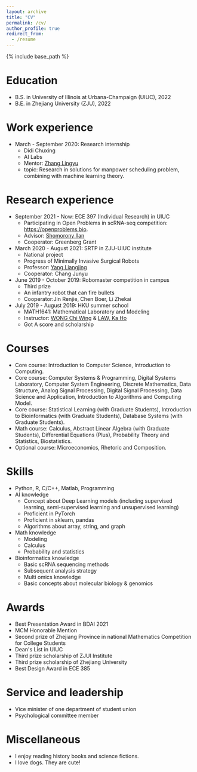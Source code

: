 ```yaml
---
layout: archive
title: "CV"
permalink: /cv/
author_profile: true
redirect_from:
  - /resume
---
```


{% include base_path %}

Education
======
* B.S. in University of Illinois at Urbana-Champaign (UIUC), 2022
* B.E. in Zhejiang University (ZJU), 2022


Work experience
======
* March - September 2020: Research internship
  * Didi Chuxing
  * AI Labs
  * Mentor: [Zhang Lingyu](https://www.scholat.com/zhanglingyu?from=singlemessage&isappinstalled=0) 
  * topic: Research in solutions for manpower scheduling problem, combining with machine learning theory.
  
Research experience
======
* September 2021 - Now: ECE 397 (Individual Research) in UIUC
  * Participating in Open Problems in scRNA-seq competition: https://openproblems.bio. 
  * Advisor: [Shomorony Ilan](http://www.ilanshomorony.com)
  * Cooperator: Greenberg Grant
* March 2020 - August 2021: SRTP in ZJU-UIUC institute
  * National project
  * Progress of Minimally Invasive Surgical Robots
  * Professor: [Yang Liangjing](https://person.zju.edu.cn/en/ylj)
  * Cooperator: Chang Junyu
* June 2019 - October 2019: Robomaster competition in campus
  * Third prize
  * An infantry robot that can fire bullets
  * Cooperator:Jin Renjie, Chen Boer, Li Zhekai
* July 2019 - August 2019: HKU summer school
  * MATH1641: Mathematical Laboratory and Modeling
  * Instructor: [WONG Chi Wing](https://hkumath.hku.hk/MathWWW/people.php?faculty.cwwong) & [LAW, Ka Ho](https://www.scifac.hku.hk/people/law-ka-ho)
  * Got A score and scholarship


  
Courses
======
* Core course: Introduction to Computer Science, Introduction to Computing.
* Core course: Computer Systems & Programming, Digital Systems Laboratory, Computer System Engineering, Discrete Mathematics, Data Structure, Analog Signal Processing, Digital Signal Processing, Data Science and Application, Introduction to Algorithms and Computing Model. 
* Core course: Statistical Learning (with Graduate Students), Introduction to Bioinformatics (with Graduate Students), Database Systems (with Graduate Students). 
* Math course: Calculus, Abstract Linear Algebra (with Graduate Students), Differential Equations (Plus), Probability Theory and Statistics, Biostatistics.
* Optional course: Microeconomics, Rhetoric and Composition.
  
Skills
======
* Python, R, C/C++, Matlab, Programming
* AI knowledge
  * Concept about Deep Learning models (including supervised learning, semi-supervised learning and unsupervised learning)
  * Proficient in PyTorch
  * Proficient in sklearn, pandas
  * Algorithms about array, string, and graph
* Math knowledge
  * Modeling
  * Calculus
  * Probability and statistics
* Bioinformatics knowledge
  * Basic scRNA sequencing methods
  * Subsequent analysis strategy
  * Multi omics knowledge
  * Basic concepts about molecular biology & genomics

Awards
======
* Best Presentation Award in BDAI 2021
* MCM Honorable Mention
* Second prize of Zhejiang Province in national Mathematics Competition for College Students
* Dean's List in UIUC
* Third prize scholarship of ZJUI Institute
* Third prize scholarship of Zhejiang University
* Best Design Award in ECE 385

  
Service and leadership
======
* Vice minister of one department of student union
* Psychological committee member

Miscellaneous
======
* I enjoy reading history books and science fictions.
* I love dogs. They are cute!

<!--
Publications
======
-->
<!--
  <ul>{% for post in site.publications %}
    {% include archive-single-cv.html %}
  {% endfor %}</ul>
-->
<!--
* Liu Tianyu, Zhang Lingyu. Apply Artificial Neural Network to Solving Manpower Scheduling Problem. PAKDD, 2020. (Under Review) 
* Zhang Lingyu, Liu Tianyu, Wang Yunhai. An Intelligent Model for Solving Manpower Scheduling Problems. PAKDD, 2020. (Under Review)
-->

<!--
Talks
======
  <ul>{% for post in site.talks %}
    //{% include archive-single-talk-cv.html %}
  //{% endfor %}</ul>
  In process 
Teaching
======
  //<ul>{% for post in site.teaching %}
    //{% include archive-single-cv.html %}
  //{% endfor %}</ul>
  In process
-->


